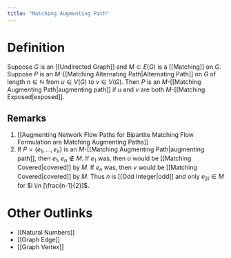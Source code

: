 ```yaml
---
title: "Matching Augmenting Path"
---
```


# Definition
Suppose $G$ is an [[Undirected Graph]] and $M \subset E(G)$ is a [[Matching]] on $G$. Suppose $P$ is an $M$-[[Matching Alternating Path|Alternating Path]] on $G$ of length $n \in \mathbb{N}$ from $u \in V(G)$ to $v \in V(G)$. Then $P$ is an $M$-[[Matching Augmenting Path|augmenting path]] if $u$ and $v$ are both $M$-[[Matching Exposed|exposed]].

## Remarks
1. [[Augmenting Network Flow Paths for Bipartite Matching Flow Formulation are Matching Augmenting Paths]]
2. If $P = (e_{1}, \dots, e_{n})$ is an $M$-[[Matching Augmenting Path|augmenting path]], then $e_{1}, e_{n} \not\in M$. If $e_{1}$ was, then $u$ would be [[Matching Covered|covered]] by $M$. If $e_{n}$ was, then $v$ would be [[Matching Covered|covered]] by $M$. Thus $n$ is [[Odd Integer|odd]] and only $e_{2i} \in M$ for $i \in [\frac{n-1}{2}]$.

# Other Outlinks
- [[Natural Numbers]]
- [[Graph Edge]]
- [[Graph Vertex]]